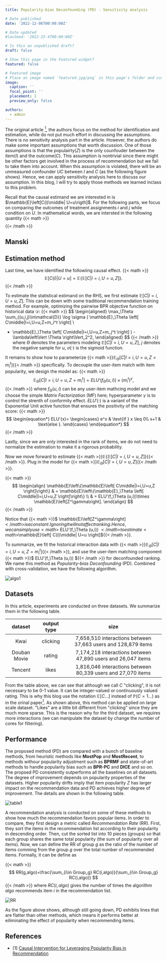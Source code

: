 ```yaml
---
title: Popularity-bias Deconfounding (PD) - Sensitivity analysis

# Date published
date: '2022-12-06T00:00:00Z'

# Date updated
#lastmod: '2022-25-4T00:00:00Z'

# Is this an unpublished draft?
draft: false

# Show this page in the Featured widget?
featured: false

# Featured image
# Place an image named `featured.jpg/png` in this page's folder and customize its options here.
image:
  caption: ''
  focal_point: ''
  placement: 1
  preview_only: false

authors:
  - admin
---
```


The original article [<sup>1</sup>](#PDA), the authors focus on the method for identification and estimation, while do not put much effort in discussing the assumptions. There is no sensitivity analysis part in the article. However, the authors do make some important assumptions that worth discussion. One of those assumptions is that the populairty($Z$) is the only counfouder between the item($I$) and the outcome($C$). This assumption is nontrivial since there might be other factors get involved in the process of recommendation but we fail to take them into account. When this assumption is violated, there will be an unmeasured confounder $UC$ between $I$ and $C$ (as the following figure shows). Hence, we can apply sensitivity analysis here to discuss our assumption. In this blog, I will try to apply those methods we learned inclass to this problem.

Recall that the causal estimand we are interested in is $\mathbb{E}\left[C(i)\middle| U=u\rigth]$. For the following parts, we focus on comparing the outcomes of treatment assignments $i$ and $j$ while condition on $U$. In mathematical words, we are intersted in the following quantity
{{< math >}}
$$
$$
{{< /math >}}

## Manski

## Estimation method

Last time, we have identified the followiing causal effect.
{{< math >}}
$$
\mathbb{E}\left[ C(i)\middle| U=u \right]=\mathbb{E}\left\{\mathbb{E}\left[ C\middle|I=i,U=u,Z \right]\right\}.
$$
{{< /math >}}

To estimate the statistical estimand on the RHS, we first estimate $\mathbb{E}\left[ C\middle|I=i,U=u,Z \right]$. This can be down with some traditional recommendation training method. For example, optimizing the pairwise BPR objective function on historical data $\mathcal{D}$:
{{< math >}}
$$
\begin{aligned}
  \max_\Theta \sum_{(u,i,j)\in\mathcal{D}} \log \sigma ( \mathbb{E}_\Theta \left[ C\middle|I=i,U=u,Z=m_i^t \right] \\
  - \mathbb{E}_\Theta \left[ C\middle|I=i,U=u,Z=m_j^t \right] ) - \lambda\left\Vert \Theta \right\Vert_2^2,
\end{aligned}
$$
{{< /math >}}
where $\Theta$ denotes the parameters modeling $\mathbb{E}\left[ C\middle|I=i,U=u,Z \right]$, $j$ denotes the negative sample for $u$, $\sigma (\cdot)$ is the sigmoid function.

It remains to show how to parameterize {{< math >}}$\mathbb{E}_\Theta \left[ C\middle|I=i,U=u,Z=m_i^t \right]${{< /math >}} specifically. To decouple the user-item match with item popularity, we design the model as:
{{< math >}}
$$
\mathbb{E}_\Theta \left[ C\middle|I=i,U=u,Z=m_i^t \right] = ELU'(f_\Theta (u,i))\times (m_i^t)^\gamma,
$$
{{< /math >}}
where $f_\Theta (u,i)$ can be any user-item mathcing model and we choose the simple _Matrix Factorization_ (MF) here; hyperparameter $\gamma$ is to control the strenth of conformity effect. $ELU'(\cdot)$ is a variant of the Exponential Unit active function that ensures the positivity of the matching score:
{{< math >}}
$$
\begin{equation*}
ELU'(x)=
    \begin{cases}
        e^x & \text{if } x \leq 0\\
        x+1 & \text{else }.
    \end{cases}
\end{equation*}
$$
{{< /math >}}

Lastly, since we are only interested in the rank of items, we do not need to normalize the estimation to make it a rigorous probability.

Now we move forward to estimate {{< math >}}$\mathbb{E}\left\{\mathbb{E}\left[ C\middle|I=i,U=u,Z \right]\right\}${{< /math >}}. Plug in the model for {{< math >}}$\mathbb{E}_\Theta \left[ C\middle|I=i,U=u,Z \right]${{< /math >}}. 

{{< math >}}
$$
\begin{align}
    \mathbb{E}\left\{\mathbb{E}\left[ C\middle|I=i,U=u,Z \right]\right\} & = \mathbb{E}\left\{\mathbb{E}_\Theta \left[ C\middle|I=i,U=u,Z \right]\right\} \\
    & = ELU'(f_\Theta (u,i))\times \mathbb{E}\left[Z^\gamma\right].
\end{align}
$$
{{< /math >}}

Notice that {{< math >}}$ \mathbb{E}\left[Z^\gamma\right] ${{< /math >}} is a constant. Ignoring it will not affect ranking. Hence, we can simply use {{< math >}}$ ELU'(f_\Theta (u,i)) ${{< /math >}} to estimate {{< math >}}$\mathbb{E}\left[ C(i)\middle| U=u \right]${{< /math >}}.

To summarize, we fit the historical interaction data with {{< math >}}$\mathbb{E}_\Theta \left[ C\middle|I=i,U=u,Z=m_i^t \right]${{< /math >}}, and use the user-item matching component {{< math >}}$ ELU'(f_\Theta (u,i)) ${{< /math >}} for deconfounded ranking. We name this method as _Popularity-bias Deconfounding_ (PD). Combined with cross-validation, we have the following algorithm.

![algo1](algo1.PNG)

## Datasets

In this article, experiments are conducted on three datasets. We summarize them in the following table.

|  dataset   | output type  | size |
|  :----:  | :----:  | :----:  |
| Kwai  | clicking | 7,658,510 interactions between 37,663 users and 128,879 items |
| Douban Movie  | rating | 7,174,218 interactions between 47,890 users and 26,047 items |
| Tencent | likes | 1,816,046 interactions between 80,339 users and 27,070 items |

From the table above, we can see that although we call $C$ "clicking", it is not necessary to be 0-1 value. It can be integer-valued or continuously valued rating. This is why this blog use the notation $\mathbb{E}[C\ldots]$ instead of $\mathbb{P}(C=1\ldots)$ as in the orinal paper[<sup>1</sup>](#PDA).  As shown above, this method can be applied on large scale dataset. "Likes" are a little bit different from "clicking" since they are much more sparse. This is the reason why for the third dataset, we requires more interactions (we can manipulate the dataset by change the number of cores for filtering).

## Performance

The proposed method (PD) are compared with a bunch of baseline methods, from heuristic methods like **MostPop** and **MostRecent**, to methods withour popularity adjustment such as **BPRMF** and state-of-art methods to handle popularity bias such as **BPR-PC** and **DICE** and so on. The propsed PD consistently outperforms all the baselines on all datasets. The degree of improvement depends on popularity properties of the datasets. Higher popularity drifts imply that item popularity $Z$ has larger impact on the recommendation data and PD achieves higher degree of improvement. The details are shown in the following table.

![table1](table1.jpeg)

A recommendation analysis is conducted on some of these methods to show how much the recommendation favors popular items. In order to compare, they first design a metric called _Recommendation Rate_ (RR). First, they sort the items in the recommendation list according to their popularity in descending order. Then, cut the sorted list into 10 pieces (groups) so that each group shares the same total popularity (the sum of popularity over all items). Now, we can define the RR of group $g$ as the ratio of the number of items comming from the group $g$ over the total number of recommended items. Formally, it can be define as 

{{< math >}}
$$
RR(g,algo)=\frac{\sum_{i\in Group_g} RC(i,algo)}{\sum_{i\in Group_g} RC(i,algo)}
$$
{{< /math >}}
where $RC(i,algo)$ gives the number of times the algorithm $algo$ recommends item $i$ in the recommendation list.

![RR](RR.jpeg)

As the figure above shows, although still going down, PD exhibits lines that are flatter than other methods, which means it performs better at eiliminating the effect of popularity when recommending items. 


## References

<div id ="PDA"></div>

- [1] [Causal Intervention for Leveraging Popularity Bias in Recommendation](https://arxiv.org/abs/2105.06067v1)
